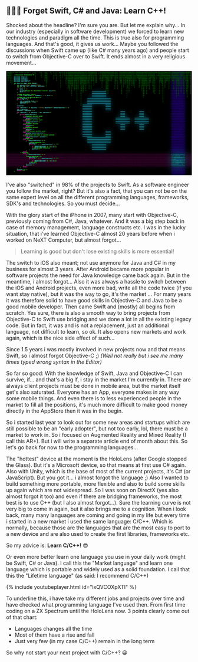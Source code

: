 ## 🧑🏻‍💻 Forget Swift, C# and Java: Learn C++!

Shocked about the headline? I'm sure you are. But let me explain why... In our industry (especially in software development) we forced to learn new technologies and paradigm all the time. This is true also for programming languages. And that's good, it gives us work... Maybe you followed the discussions when Swift came up (like C# many years ago) and people start to switch from Objective-C over to Swift. It ends almost in a very religious movement...

![C++](images/cpp.jpg)

I've also "switched" in 98% of the projects to Swift. As a software engineer you follow the market, right? But it's also a fact, that you can not be on the same expert level on all the different programming languages, frameworks, SDK's and technologies. So you must decide...

With the glory start of the iPhone in 2007, many start with Objective-C, previously coming from C#, Java, whatever. And it was a big step back in case of memory management, language constructs etc. I was in the lucky situation, that i've learned Objective-C almost 20 years before when i worked on NeXT Computer, but almost forgot...

> Learning is good but don't lose existing skills is more essential!

The switch to iOS also meant; not use anymore for Java and C# in my business for almost 3 years. After Android became more popular in software projects the need for Java knowledge came back again. But in the meantime, i almost forgot... Also it was always a hassle to switch between the iOS and Android projects, even more bad, write all the code twice (if you want stay native), but it was the way to go, it's the market ... For many years it was therefore solid to have good skills in Objective-C and Java to be a good mobile developer. Then came Swift and (mostly) all begins from scratch. Yes sure, there is also a smooth way to bring projects from Objective-C to Swift use bridging and we done a lot in all the existing legacy code. But in fact, it was and is not a replacement, just an additional language, not difficult to learn, so ok. It also opens new markets and work again, which is the nice side effect of such...

Since 1.5 years i was mostly involved in new projects now and that means Swift, so i almost forgot Objective-C ;) *(Well not really but i see me many times typed wrong syntax in the Editor)*

So far so good: With the knowledge of Swift, Java and Objective-C I can survive, if... and that's a big if, i stay in the market I'm currently in. There are always client projects must be done in mobile area, but the market itself get's also saturated. Everyone has an App, everyone makes in any way some mobile things. And even there is to less experienced people in the market to fill all the positions, it's much more difficult to make good money directly in the AppStore then it was in the begin.

So i started last year to look out for some new areas and startups which are still possible to be an "early adopter", but not too early, lol, there must be a market to work in. So i focused on Augmented Reality and Mixed Reality (I call this AR+). But i will write a separate article end of month about this. So let's go back for now to the programming languages...

The "hottest" device at the moment is the HoloLens (after Google stopped the Glass). But it's a Microsoft device, so that means at first use C# again. Also with Unity, which is the base of most of the current projects, it's C# (or JavaScript). But you got it... i almost forgot the language ;) Also I wanted to build something more portable, more flexible and also to build some skills up again which are not widespread. So I was soon on DirectX (yes also almost forgot it too) and even if there are bridging frameworks, the most best is to use C++ (but I also almost forgot...). Sure the learning curve is not very big to come in again, but it also brings me to a cognition. When i look back, many many languages are coming and going in my life but every time i started in a new market i used the same language: C/C++. Which is normally, because those are the languages that are the most easy to port to a new device and are also used to create the first libraries, frameworks etc.

So my advice is: **Learn C/C++!** 😎

Or even more better learn one language you use in your daily work (might be Swift, C# or Java). I call this the "Market language" and learn one language which is portable and widely used as a solid foundation. I call that this the "Lifetime language" (as said: I recommend C/C++)

{% include youtubeplayer.html id="lxQVCOXpXTI" %}

To underline this, i have take my different jobs and projects over time and have checked what programming language I've used then. From first time coding on a ZX Spectrum until the HoloLens now. 3 points clearly come out of that chart:

- Languages changes all the time
- Most of them have a rise and fall
- Just very few (in my case C/C++) remain in the long term

So why not start your next project with C/C++? 😀
